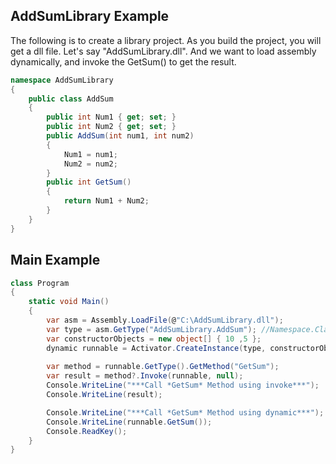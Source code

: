 ## AddSumLibrary Example 

The following is to create a library project. As you build the project, you will get a dll file. Let's say "AddSumLibrary.dll".
And we want to load assembly dynamically, and invoke the GetSum() to get the result.
```csharp
namespace AddSumLibrary
{
    public class AddSum
    {
        public int Num1 { get; set; }
        public int Num2 { get; set; }
        public AddSum(int num1, int num2)
        {
            Num1 = num1;
            Num2 = num2;
        }
        public int GetSum()
        {
            return Num1 + Num2;
        }
    }
}
```
## Main Example 
```csharp
class Program
{
	static void Main()
	{
		var asm = Assembly.LoadFile(@"C:\AddSumLibrary.dll");
		var type = asm.GetType("AddSumLibrary.AddSum"); //Namespace.ClassName
		var constructorObjects = new object[] { 10 ,5 };
		dynamic runnable = Activator.CreateInstance(type, constructorObjects);
		
		var method = runnable.GetType().GetMethod("GetSum");
		var result = method?.Invoke(runnable, null);
		Console.WriteLine("***Call *GetSum* Method using invoke***");
		Console.WriteLine(result);

		Console.WriteLine("***Call *GetSum* Method using dynamic***");
		Console.WriteLine(runnable.GetSum());
		Console.ReadKey();
	}
}
```
